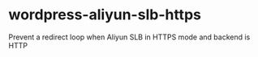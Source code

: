# wordpress-aliyun-slb-https
Prevent a redirect loop when Aliyun SLB in HTTPS mode and backend is HTTP
